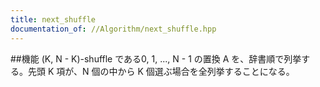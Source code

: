 ```yaml
---
title: next_shuffle
documentation_of: //Algorithm/next_shuffle.hpp
---
```


##機能
(K, N - K)-shuffle である0, 1, ..., N - 1 の置換 A を、辞書順で列挙する。先頭 K 項が、N 個の中から K 個選ぶ場合を全列挙することになる。
